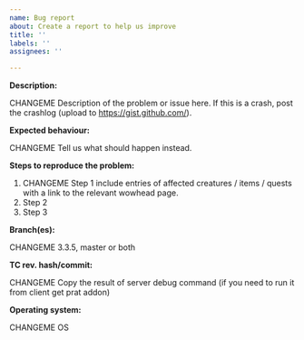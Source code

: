 ```yaml
---
name: Bug report
about: Create a report to help us improve
title: ''
labels: ''
assignees: ''

---
```


<!--- (**********************************)
      (** Fill in the following fields **)
      (**********************************)
      (you can delete all rows before description and after operating system when creating issue)
      For SQL fixes:
      search for existing issues, if a bug report exist for the issue you are trying to fix and it's opened post there.
      don't modify WDB fields without supply one sniff of those fields (censure guids, character names, anything blizzard can use to identify source)
      don't use pull requests for sql only fixes, unless it's to fix one existing unable to apply file.
      don't hardcode guids.
      don't DELETE + INSERT to update only few fields of one row.
      don't use database names.
      don't put ' around numbers.
      don't put ( ) if they aren't needed.
      use only 1 DELETE + INSERT when we add multiple items to one table, unless you are scripting multiple creatures.
      put default values on every new column we want to add on that way we can make smallers inserts.
      start fix by -- in case some previous sql misses proper ending.
      DELETE by guid AND entry to be sure we don't delete existing spawns.
      start sql code with 3 ` sql         --->

**Description:**

CHANGEME Description of the problem or issue here.
If this is a crash, post the crashlog (upload to https://gist.github.com/).

**Expected behaviour:**

CHANGEME Tell us what should happen instead.

**Steps to reproduce the problem:**

1. CHANGEME Step 1 include entries of affected creatures / items / quests with a link to the relevant wowhead page.  
2. Step 2
3. Step 3

**Branch(es):**

CHANGEME 3.3.5, master or both

**TC rev. hash/commit:** 

CHANGEME Copy the result of server debug command (if you need to run it from client get prat addon)

**Operating system:** 

CHANGEME OS


<!--- Notes
- This template is for problem reports. For other types of report, edit it accordingly.
- For fixes containing C++ changes, create a Pull Request.
--->
